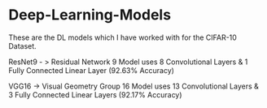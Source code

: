 # Deep-Learning-Models

These are the DL models which I have worked with for the CIFAR-10 Dataset.

ResNet9 - > Residual Network 9 Model uses 8 Convolutional Layers & 1 Fully Connected Linear Layer (92.63% Accuracy)

VGG16 -> Visual Geometry Group 16 Model uses 13 Convolutional Layers & 3 Fully Connected Linear Layers (92.17% Accuracy)

